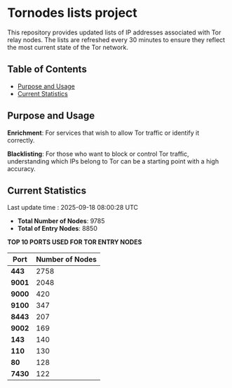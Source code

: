 # Tornodes lists project

This repository provides updated lists of IP addresses associated with Tor relay nodes. The lists are refreshed every 30 minutes to ensure they reflect the most current state of the Tor network.

## Table of Contents

- [Purpose and Usage](#purpose-and-usage)
- [Current Statistics](#current-statistics)


## Purpose and Usage

**Enrichment**: For services that wish to allow Tor traffic or identify it correctly.

**Blacklisting**: For those who want to block or control Tor traffic, understanding which IPs belong to Tor can be a starting point with a high accuracy.

## Current Statistics

Last update time : 2025-09-18 08:00:28 UTC

- **Total Number of Nodes**: 9785
- **Total of Entry Nodes**: 8850

**TOP 10 PORTS USED FOR TOR ENTRY NODES**

| **Port** | **Number of Nodes** |
|------|-----------------|
| **443**   | 2758  |
| **9001**   | 2048  |
| **9000**   | 420  |
| **9100**   | 347  |
| **8443**   | 207  |
| **9002**   | 169  |
| **143**   | 140  |
| **110**   | 130  |
| **80**   | 128  |
| **7430**   | 122  |

